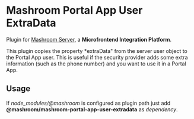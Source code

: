 
# Mashroom Portal App User ExtraData

Plugin for [Mashroom Server](https://www.mashroom-server.com), a **Microfrontend Integration Platform**.

This plugin copies the property *extraData" from the server user object to the Portal App user.
This is useful if the security provider adds some extra information (such as the phone number) and you want to use it in a Portal App.

## Usage

If *node_modules/@mashroom* is configured as plugin path just add **@mashroom/mashroom-portal-app-user-extradata** as *dependency*.

